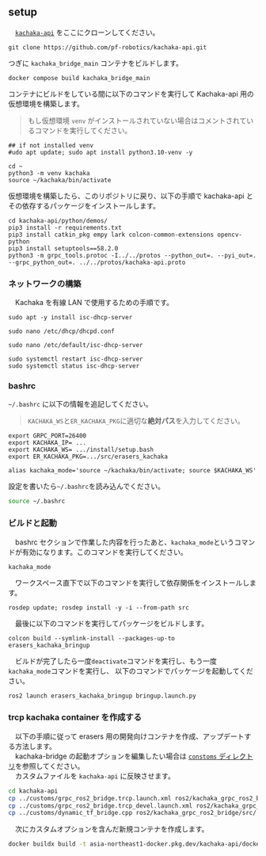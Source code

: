 ## setup
　[`kachaka-api`]()
をここにクローンしてください。
```
git clone https://github.com/pf-robotics/kachaka-api.git
```
つぎに `kachaka_bridge_main` コンテナをビルドします。
```
docker compose build kachaka_bridge_main
```
コンテナにビルドをしている間に以下のコマンドを実行して Kachaka-api 用の仮想環境を構築します。

> もし仮想環境 `venv` がインストールされていない場合はコメントされているコマンドを実行してください。

```
## if not installed venv
#udo apt update; sudo apt install python3.10-venv -y

cd ~
python3 -m venv kachaka
source ~/kachaka/bin/activate
```
仮想環境を構築したら、このリポジトリに戻り、以下の手順で kachaka-api とその依存するパッケージをインストールします。
```
cd kachaka-api/python/demos/
pip3 install -r requirements.txt
pip3 install catkin_pkg empy lark colcon-common-extensions opencv-python
pip3 install setuptools==58.2.0
python3 -m grpc_tools.protoc -I../../protos --python_out=. --pyi_out=. --grpc_python_out=. ../../protos/kachaka-api.proto
```
### ネットワークの構築
　Kachaka を有線 LAN で使用するための手順です。
```
sudo apt -y install isc-dhcp-server
```
```
sudo nano /etc/dhcp/dhcpd.conf
```
```
sudo nano /etc/default/isc-dhcp-server
```
```
sudo systemctl restart isc-dhcp-server
sudo systemctl status isc-dhcp-server
```
### bashrc
`~/.bashrc` に以下の情報を追記してください。

> `KACHAKA_WS`と`ER_KACHAKA_PKG`に適切な**絶対パス**を入力してください。

```
export GRPC_PORT=26400
export KACHAKA_IP= ...
export KACHAKA_WS= .../install/setup.bash
export ER_KACHAKA_PKG=.../src/erasers_kachaka
```
```
alias kachaka_mode='source ~/kachaka/bin/activate; source $KACHAKA_WS'
```
設定を書いたら`~/.bashrc`を読み込んでください。
```bash
source ~/.bashrc
```
### ビルドと起動
　bashrc セクションで作業した内容を行ったあと、`kachaka_mode`というコマンドが有効になります。このコマンドを実行してください。
```bash
kachaka_mode
```
　ワークスペース直下で以下のコマンドを実行して依存関係をインストールします。
```
rosdep update; rosdep install -y -i --from-path src
```
　最後に以下のコマンドを実行してパッケージをビルドします。
```
colcon build --symlink-install --packages-up-to erasers_kachaka_bringup
```
　ビルドが完了したら一度`deactivate`コマンドを実行し、もう一度`kachaka_mode`コマンドを実行し、
以下のコマンドでパッケージを起動してください。
```
ros2 launch erasers_kachaka_bringup bringup.launch.py
```

### trcp kachaka container を作成する
　以下の手順に従って erasers 用の開発向けコンテナを作成、アップデートする方法します。<br>
　kachaka-bridge の起動オプションを編集したい場合は
[`constoms` ディレクトリ](constoms)を参照してください。<br>
　カスタムファイルを `kachaka-api` に反映させます。
```BASH
cd kachaka-api
cp ../customs/grpc_ros2_bridge.trcp.launch.xml ros2/kachaka_grpc_ros2_bridge/launch/
cp ../customs/grpc_ros2_bridge.trcp_devel.launch.xml ros2/kachaka_grpc_ros2_bridge/launch/
cp ../customs/dynamic_tf_bridge.cpp ros2/kachaka_grpc_ros2_bridge/src/
```
　次にカスタムオプションを含んだ新規コンテナを作成します。
```bash
docker buildx build -t asia-northeast1-docker.pkg.dev/kachaka-api/docker/kachaka-grpc-ros2-bridge:trcp --target kachaka-grpc-ros2-bridge -f Dockerfile.ros2 . --build-arg BASE_ARCH=x86_64 --load
```

